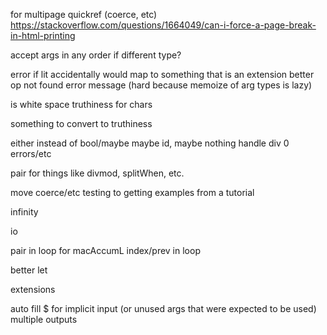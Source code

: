 for multipage quickref (coerce, etc)
https://stackoverflow.com/questions/1664049/can-i-force-a-page-break-in-html-printing

accept args in any order if different type?

error if lit accidentally would map to something that is an extension
better op not found error message (hard because memoize of arg types is lazy)

is white space truthiness for chars

something to convert to truthiness

either instead of bool/maybe
maybe id, maybe nothing
handle div 0 errors/etc

pair for things like divmod, splitWhen, etc.

move coerce/etc testing to getting examples from a tutorial

infinity

io

pair in loop for macAccumL
index/prev in loop

better let

extensions

auto fill $ for implicit input (or unused args that were expected to be used)
multiple outputs
